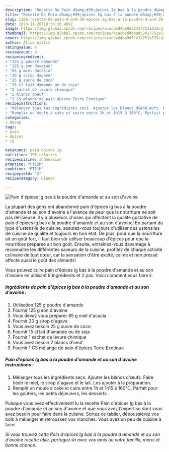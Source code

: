 ```yaml
---
description: "Recette De Pain d&amp;#39;épices Ig bas à la poudre d&amp;#39;amande et au son d&amp;#39;avoine"
title: "Recette De Pain d&amp;#39;épices Ig bas à la poudre d&amp;#39;amande et au son d&amp;#39;avoine"
slug: 1106-recette-de-pain-d-and-39-epices-ig-bas-a-la-poudre-d-and-39-amande-et-au-son-d-and-39-avoine
date: 2020-11-28T10:56:20.499Z
image: https://img-global.cpcdn.com/recipes/acacbed4bb9d5241/751x532cq70/pain-depices-ig-bas-a-la-poudre-damande-et-au-son-davoine-photo-principale-de-la-recette.jpg
thumbnail: https://img-global.cpcdn.com/recipes/acacbed4bb9d5241/751x532cq70/pain-depices-ig-bas-a-la-poudre-damande-et-au-son-davoine-photo-principale-de-la-recette.jpg
cover: https://img-global.cpcdn.com/recipes/acacbed4bb9d5241/751x532cq70/pain-depices-ig-bas-a-la-poudre-damande-et-au-son-davoine-photo-principale-de-la-recette.jpg
author: Alice Willis
ratingvalue: 4
reviewcount: 8
recipeingredient:
- "125 g poudre damande"
- "125 g son davoine"
- "85 g miel dacacia"
- "30 g sirop dagave"
- "25 g sucre de coco"
- "15 cl lait damande ou de soja"
- "1 sachet de levure chimique"
- "2 blancs doeuf"
- "1 CS mlange de pain dpices Terre Exotique"
recipeinstructions:
- "Mélanger tous les ingrédients secs. Ajouter les blancs d&#39;œufs. Faire tiédir le miel, le sirop d&#39;agave et le lait. Les ajouter à la préparation."
- "Remplir un moule à cake et cuire entre 1h et 1h15 à 160°C. Parfait pour les goûters, les petits déjeuners, les desserts."
categories:
- Resep
tags:
- pain
- dpices
- ig

katakunci: pain dpices ig 
nutrition: 195 calories
recipecuisine: Indonesian
preptime: "PT12M"
cooktime: "PT51M"
recipeyield: "2"
recipecategory: Dinner

---
```



![Pain d&#39;épices Ig bas à la poudre d&#39;amande et au son d&#39;avoine](https://img-global.cpcdn.com/recipes/acacbed4bb9d5241/751x532cq70/pain-depices-ig-bas-a-la-poudre-damande-et-au-son-davoine-photo-principale-de-la-recette.jpg)

La plupart des gens ont abandonné pain d&#39;épices ig bas à la poudre d&#39;amande et au son d&#39;avoine à l'avance de peur que la nourriture ne soit pas délicieuse. Il y a plusieurs choses qui affectent la qualité gustative de pain d&#39;épices ig bas à la poudre d&#39;amande et au son d&#39;avoine! En partant du type d'ustensile de cuisine, assurez-vous toujours d'utiliser des ustensiles de cuisine de qualité et toujours en bon état. De plus, pour que la nourriture ait un goût fort, il faut bien sûr utiliser beaucoup d'épices pour que la nourriture préparée ait bon goût. Ensuite, entraînez-vous davantage à reconnaître les différentes saveurs de la cuisine, profitez de chaque activité culinaire de tout cœur, car la sensation d'être excité, calme et non pressé affecte aussi le goût des aliments!

<!--inarticleads1-->

Vous pouvez cuire pain d&#39;épices ig bas à la poudre d&#39;amande et au son d&#39;avoine en utilisant 9 Ingrédients et 2 pas. Voici comment vous faire il.

##### Ingrédients de pain d&#39;épices ig bas à la poudre d&#39;amande et au son d&#39;avoine :

1. Utilisation 125 g poudre d&#39;amande
1. Fournir 125 g son d&#39;avoine
1. Vous devez vous préparer 85 g miel d&#39;acacia
1. Fournir 30 g sirop d&#39;agave
1. Vous avez besoin 25 g sucre de coco
1. Fournir 15 cl lait d&#39;amande ou de soja
1. Fournir 1 sachet de levure chimique
1. Vous avez besoin 2 blancs d&#39;oeuf
1. Fournir 1 CS mélange de pain d&#39;épices Terre Exotique




<!--inarticleads2-->

##### Pain d&#39;épices Ig bas à la poudre d&#39;amande et au son d&#39;avoine instructions :

1. Mélanger tous les ingrédients secs. Ajouter les blancs d&#39;œufs. Faire tiédir le miel, le sirop d&#39;agave et le lait. Les ajouter à la préparation.
1. Remplir un moule à cake et cuire entre 1h et 1h15 à 160°C. Parfait pour les goûters, les petits déjeuners, les desserts.




<!--inarticleads1-->

<p>
Puisque vous avez effectivement lu la recette Pain d&#39;épices Ig bas à la poudre d&#39;amande et au son d&#39;avoine et que vous avez l'expertise dont vous avez besoin pour faire dans la cuisine. Sortez ce tablier, dépoussiérez vos bols à mélanger et retroussez vos manches. Vous avez un peu de cuisine à faire.
</p>

<p>
<i>Si vous trouvez cette Pain d&#39;épices Ig bas à la poudre d&#39;amande et au son d&#39;avoine recette utile, partagez-la avec vos amis ou votre famille, merci et bonne chance.</i>
</p>
